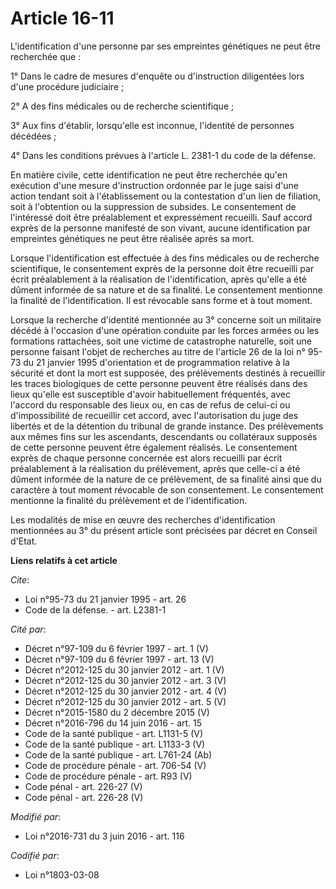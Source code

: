 # Article 16-11

L'identification d'une personne par ses empreintes génétiques ne peut être recherchée que : 

1° Dans le cadre de mesures d'enquête ou d'instruction diligentées lors d'une procédure judiciaire ; 

2° A des fins médicales ou de recherche scientifique ; 

3° Aux fins d'établir, lorsqu'elle est inconnue, l'identité de personnes décédées ;

4° Dans les conditions prévues à l'article L. 2381-1 du code de la défense.  

En matière civile, cette identification ne peut être recherchée qu'en exécution d'une mesure d'instruction ordonnée par le
juge saisi d'une action tendant soit à l'établissement ou la contestation d'un lien de filiation, soit à l'obtention ou la
suppression de subsides. Le consentement de l'intéressé doit être préalablement et expressément recueilli. Sauf accord exprès
de la personne manifesté de son vivant, aucune identification par empreintes génétiques ne peut être réalisée après sa mort. 

Lorsque l'identification est effectuée à des fins médicales ou de recherche scientifique, le consentement exprès de la
personne doit être recueilli par écrit préalablement à la réalisation de l'identification, après qu'elle a été dûment
informée de sa nature et de sa finalité. Le consentement mentionne la finalité de l'identification. Il est révocable sans
forme et à tout moment. 

Lorsque la recherche d'identité mentionnée au 3° concerne soit un militaire décédé à l'occasion d'une opération conduite par
les forces armées ou les formations rattachées, soit une victime de catastrophe naturelle, soit une personne faisant l'objet
de recherches au titre de l'article 26 de la loi n° 95-73 du 21 janvier 1995 d'orientation et de programmation relative à la
sécurité et dont la mort est supposée, des prélèvements destinés à recueillir les traces biologiques de cette personne
peuvent être réalisés dans des lieux qu'elle est susceptible d'avoir habituellement fréquentés, avec l'accord du responsable
des lieux ou, en cas de refus de celui-ci ou d'impossibilité de recueillir cet accord, avec l'autorisation du juge des
libertés et de la détention du tribunal de grande instance. Des prélèvements aux mêmes fins sur les ascendants, descendants
ou collatéraux supposés de cette personne peuvent être également réalisés. Le consentement exprès de chaque personne
concernée est alors recueilli par écrit préalablement à la réalisation du prélèvement, après que celle-ci a été dûment
informée de la nature de ce prélèvement, de sa finalité ainsi que du caractère à tout moment révocable de son consentement.
Le consentement mentionne la finalité du prélèvement et de l'identification. 

Les modalités de mise en œuvre des recherches d'identification mentionnées au 3° du présent article sont précisées par décret
en Conseil d'Etat.

**Liens relatifs à cet article**

_Cite_:

  - Loi n°95-73 du 21 janvier 1995 - art. 26
  - Code de la défense. - art. L2381-1

_Cité par_:

  - Décret n°97-109 du 6 février 1997 - art. 1 (V)
  - Décret n°97-109 du 6 février 1997 - art. 13 (V)
  - Décret n°2012-125 du 30 janvier 2012 - art. 1 (V)
  - Décret n°2012-125 du 30 janvier 2012 - art. 3 (V)
  - Décret n°2012-125 du 30 janvier 2012 - art. 4 (V)
  - Décret n°2012-125 du 30 janvier 2012 - art. 5 (V)
  - Décret n°2015-1580 du 2 décembre 2015 (V)
  - Décret n°2016-796 du 14 juin 2016 - art. 15
  - Code de la santé publique - art. L1131-5 (V)
  - Code de la santé publique - art. L1133-3 (V)
  - Code de la santé publique - art. L761-24 (Ab)
  - Code de procédure pénale - art. 706-54 (V)
  - Code de procédure pénale - art. R93 (V)
  - Code pénal - art. 226-27 (V)
  - Code pénal - art. 226-28 (V)

_Modifié par_:

  - Loi n°2016-731 du 3 juin 2016 - art. 116

_Codifié par_:

  - Loi n°1803-03-08
